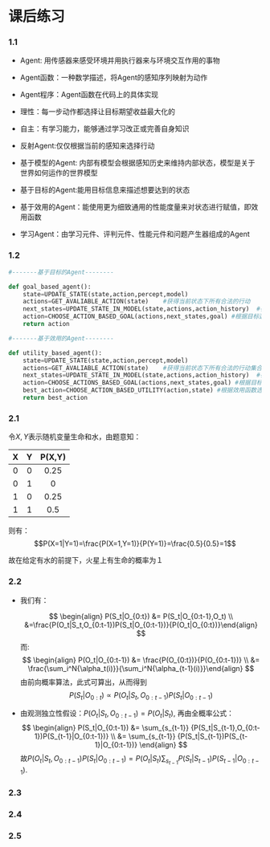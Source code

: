 # 课后练习

### 1.1

+ Agent: 用传感器来感受环境并用执行器来与环境交互作用的事物
+ Agent函数：一种数学描述，将Agent的感知序列映射为动作
+ Agent程序：Agent函数在代码上的具体实现
+ 理性：每一步动作都选择让目标期望收益最大化的
+ 自主：有学习能力，能够通过学习改正或完善自身知识
+ 反射Agent:仅仅根据当前的感知来选择行动
+ 基于模型的Agent: 内部有模型会根据感知历史来维持内部状态，模型是关于世界如何运作的世界模型
+ 基于目标的Agent:能用目标信息来描述想要达到的状态

+ 基于效用的Agent：能使用更为细致通用的性能度量来对状态进行赋值，即效用函数
+ 学习Agent：由学习元件、评判元件、性能元件和问题产生器组成的Agent

### 1.2

```python
#-------基于目标的Agent--------

def goal_based_agent():
    state=UPDATE_STATE(state,action,percept,model)
    actions=GET_AVALIABLE_ACTION(state)    #获得当前状态下所有合法的行动
    next_states=UPDATE_STATE_IN_MODEL(state,actions,action_history)  #在model中采取行动得到下一个状态列表
    action=CHOOSE_ACTION_BASED_GOAL(actions,next_states,goal) #根据目标选择最优动作
    return action

#-------基于效用的Agent--------

def utility_based_agent():
    state=UPDATE_STATE(state,action,percept,model)
    actions=GET_AVALIABLE_ACTION(state)    #获得当前状态下所有合法的行动集合
    next_states=UPDATE_STATE_IN_MODEL(state,actions,action_history)  #在model中采取行动得到下一个状态集合
    action=CHOOSE_ACTIONS_BASED_GOAL(actions,next_states,goal) #根据目标选择最优动作集合
    best_action=CHOOSE_ACTION_BASED_UTILITY(action,state) #根据效用函数选择最优动作
    return best_action

```

### 2.1

令$X,Y$表示随机变量生命和水，由题意知：

|  X   |  Y   | P(X,Y) |
| :--: | :--: | :----: |
|  0   |  0   |  0.25  |
|  0   |  1   |   0    |
|  1   |  0   |  0.25  |
|  1   |  1   |  0.5   |

则有：$$P(X=1|Y=1)=\frac{P(X=1,Y=1)}{P(Y=1)}=\frac{0.5}{0.5}=1$$

故在给定有水的前提下，火星上有生命的概率为１

### 2.2

+ 我们有：

  $$
  \begin{align} P(S_t|O_{0:t}) &= P(S_t|O_{0:t-1},O_t) \\ &=\frac{P(O_t|S_t,O_{0:t-1})P(S_t|O_{0:t-1})}{P(O_t|O_{0:t})}\end{align}
  $$
  而:
  $$
  \begin{align} P(O_t|O_{0:t-1}) &= \frac{P(O_{0:t})}{P(O_{0:t-1})} \\ &= \frac{\sum_i^N{\alpha_t(i)}}{\sum_i^N{\alpha_{t-1}(i)}}\end{align}
  $$
  由前向概率算法，此式可算出，从而得到
  $$
  P(S_t|O_{0:t})\varpropto P(O_t|S_t,O_{0:t-1})P(S_t|O_{0:t-1})
  $$



+ 由观测独立性假设：$P(O_t|S_t,O_{0:t-1})=P(O_t|S_t)$,
  再由全概率公式：
  $$
  \begin{align} P(S_t|O_{0:t-1}) &= \sum_{s_{t-1}} {P(S_t|S_{t-1},O_{0:t-1})P(S_{t-1}|O_{0:t-1})} \\ &= \sum_{s_{t-1}} {P(S_t|S_{t-1})P(S_{t-1}|O_{0:t-1})} \end{align}
  $$
  故$P(O_t|S_t,O_{0:t-1})P(S_t|O_{0:t-1})=P(O_t|S_t)\sum_{s_{t-1}} {P(S_t|S_{t-1})P(S_{t-1}|O_{0:t-1})}$.
  
  

### 2.3

### 2.4

### 2.5



